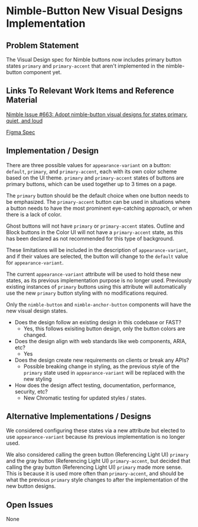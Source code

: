# Nimble-Button New Visual Designs Implementation

## Problem Statement

The Visual Design spec for Nimble buttons now includes primary button states `primary` and `primary-accent` that aren't implemented in the nimble-button component yet.

## Links To Relevant Work Items and Reference Material

[Nimble Issue #663: Adopt nimble-button visual designs for states primary, quiet, and loud](https://github.com/ni/nimble/issues/663)

[Figma Spec](https://www.figma.com/file/PO9mFOu5BCl8aJvFchEeuN/Nimble_Components?type=design&node-id=1295-77205)

## Implementation / Design

There are three possible values for `appearance-variant` on a button: `default`, `primary`, and `primary-accent`, each with its own color scheme based on the UI theme.
`primary` and `primary-accent` states of buttons are primary buttons, which can be used together up to 3 times on a page.

The `primary` button should be the default choice when one button needs to be emphasized.
The `primary-accent` button can be used in situations where a button needs to have the most prominent eye-catching approach, or when there is a lack of color.

Ghost buttons will not have `primary` or `primary-accent` states.
Outline and Block buttons in the Color UI will not have a `primary-accent` state, as this has been declared as not recommended for this type of background.

These limitations will be included in the description of `appearance-variant`, and if their values are selected, the button will change to the `default` value for `appearance-variant`.

The current `appearance-variant` attribute will be used to hold these new states, as its previous implementation purpose is no longer used. Previously existing instances of `primary` buttons using this attribute will automatically use the new `primary` button styling with no modifications required.

Only the `nimble-button` and `nimble-anchor-button` components will have the new visual design states.

-   Does the design follow an existing design in this codebase or FAST?
    -   Yes, this follows exisiting button design, only the button colors are changed.
-   Does the design align with web standards like web components, ARIA, etc?
    -   Yes
-   Does the design create new requirements on clients or break any APIs?
    -   Possible breaking change in styling, as the previous style of the `primary` state used in `appearance-variant` will be replaced with the new styling
-   How does the design affect testing, documentation, performance, security, etc?
    -   New Chromatic testing for updated styles / states.

## Alternative Implementations / Designs

We considered configuring these states via a new attribute but elected to use `appearance-variant` because its previous implementation is no longer used.

We also considered calling the green button (Referencing Light UI) `primary` and the gray button (Referencing Light UI) `primary-accent`, but decided that calling the gray button (Referencing Light UI) `primary` made more sense. This is because it is used more often than `primary-accent`, and should be what the previous `primary` style changes to after the implementation of the new button designs.

## Open Issues

None
